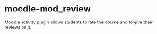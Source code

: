 # moodle-mod_review
Moodle activity plugin allows students to rate the course and to give their reviews on it.
